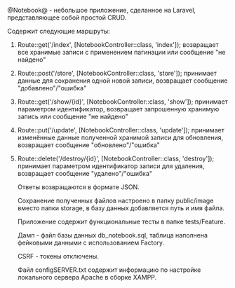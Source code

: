 @Notebook@  - небольшое приложение, сделанное на Laravel, представляющее собой простой CRUD. 

Содержит следующие маршруты:

1) Route::get('/index', [NotebookController::class, 'index']);
   возвращает все хранимые записи с применением пагинации или сообщение "не найдено"
   
2) Route::post('/store', [NotebookController::class, 'store']);
   принимает данные для сохранения одной новой записи, возвращает сообщение "добавлено"/"ошибка"
    
3) Route::get('/show/{id}', [NotebookController::class, 'show']);
   принимает параметром идентификатор, возвращает запрошенную хранимую запись или сообщение "не найдено"
    
4) Route::put('/update', [NotebookController::class, 'update']);
   принимает изменённые данные полученной хранимой записи для обновления, возвращает сообщение "обновлено"/"ошибка"
   
5) Route::delete('/destroy/{id}', [NotebookController::class, 'destroy']); 
   принимает параметром идентификатор записи для удаления, возвращает сообщение "удалено"/"ошибка"

   Ответы возвращаются в формате JSON.

   Сохранение полученных файлов настроено в папку public/image вместо папки storage, в базу данных добавляется путь и имя файла.
   
   Приложение содержит функциональные тесты в папке tests/Feature.

   Дамп - файл базы данных db_notebook.sql, таблица наполнена фейковыми данными с использованием Factory.

   CSRF - токены отключены.

   Файл configSERVER.txt содержит информацию по настройке локального сервера Apache в сборке XAMPP.

    
